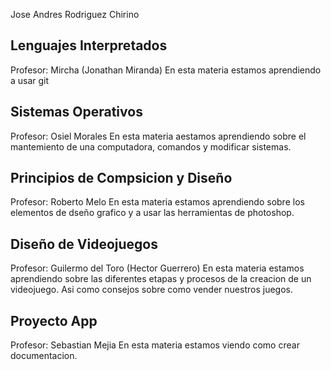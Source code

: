 Jose Andres Rodriguez Chirino

## Lenguajes Interpretados

Profesor: Mircha (Jonathan Miranda)
En esta materia estamos aprendiendo a usar git

## Sistemas Operativos

Profesor: Osiel Morales
En esta materia aestamos aprendiendo sobre el mantemiento de una computadora, comandos y modificar sistemas.

## Principios de Compsicion y Diseño

Profesor: Roberto Melo
En esta materia estamos aprendiendo sobre los elementos de dseño grafico y a usar las herramientas de photoshop.

## Diseño de Videojuegos

Profesor: Guilermo del Toro (Hector Guerrero)
En esta materia estamos aprendiendo sobre las diferentes etapas y procesos de la creacion de un videojuego. Asi como consejos sobre como vender nuestros juegos.

## Proyecto App

Profesor: Sebastian Mejia
En esta materia estamos viendo como crear documentacion.